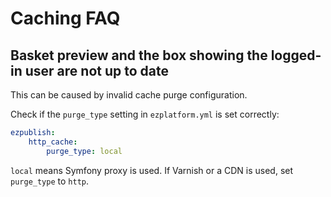 # Caching FAQ

## Basket preview and the box showing the logged-in user are not up to date

This can be caused by invalid cache purge configuration.

Check if the `purge_type` setting in `ezplatform.yml` is set correctly:

``` yaml
ezpublish:
    http_cache:
        purge_type: local
```

`local` means Symfony proxy is used.
If Varnish or a CDN is used, set `purge_type` to `http`.
